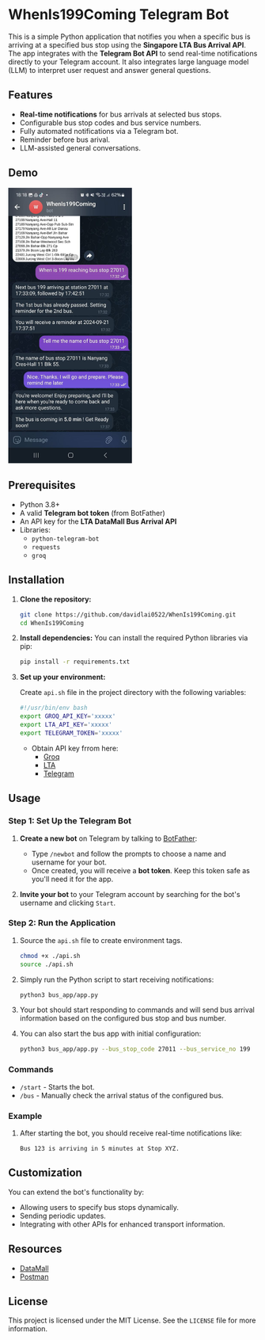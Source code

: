 # WhenIs199Coming Telegram Bot

This is a simple Python application that notifies you when a specific bus is arriving at a specified bus stop using the **Singapore LTA Bus Arrival API**. The app integrates with the **Telegram Bot API** to send real-time notifications directly to your Telegram account. It also integrates large language model (LLM) to interpret user request and answer general questions.

## Features

- **Real-time notifications** for bus arrivals at selected bus stops.
- Configurable bus stop codes and bus service numbers.
- Fully automated notifications via a Telegram bot.
- Reminder before bus arival.
- LLM-assisted general conversations.

## Demo
<img src="docs/demo.jpg" alt="Bus Arrival Notifier Bot Screenshot" width="250">

## Prerequisites

- Python 3.8+
- A valid **Telegram bot token** (from BotFather)
- An API key for the **LTA DataMall Bus Arrival API**
- Libraries: 
  - `python-telegram-bot`
  - `requests`
  - `groq`

## Installation

1. **Clone the repository:**
    ```bash
    git clone https://github.com/davidlai0522/WhenIs199Coming.git
    cd WhenIs199Coming
    ```

2. **Install dependencies:**
    You can install the required Python libraries via pip:
    ```bash
    pip install -r requirements.txt
    ```

3. **Set up your environment:**

   Create `api.sh` file in the project directory with the following variables:
    ```bash
    #!/usr/bin/env bash
    export GROQ_API_KEY='xxxxx'
    export LTA_API_KEY='xxxxx'
    export TELEGRAM_TOKEN='xxxxx'
    ```
    - Obtain API key frrom here:
        - [Groq](https://console.groq.com/docs/quickstart)
        - [LTA](https://datamall.lta.gov.sg/content/datamall/en/request-for-api.html)
        - [Telegram](https://www.siteguarding.com/en/how-to-get-telegram-bot-api-token)


## Usage

### Step 1: Set Up the Telegram Bot

1. **Create a new bot** on Telegram by talking to [BotFather](https://t.me/botfather):
    - Type `/newbot` and follow the prompts to choose a name and username for your bot.
    - Once created, you will receive a **bot token**. Keep this token safe as you'll need it for the app.

2. **Invite your bot** to your Telegram account by searching for the bot's username and clicking `Start`.

### Step 2: Run the Application

1. Source the `api.sh` file to create environment tags.
    ```bash
    chmod +x ./api.sh
    source ./api.sh
    ```

2. Simply run the Python script to start receiving notifications:
    ```bash
    python3 bus_app/app.py
    ```

3. Your bot should start responding to commands and will send bus arrival information based on the configured bus stop and bus number.

4. You can also start the bus app with initial configuration:
    ```bash
    python3 bus_app/app.py --bus_stop_code 27011 --bus_service_no 199
    ```

### Commands

- `/start` - Starts the bot.
- `/bus` - Manually check the arrival status of the configured bus.

### Example

1. After starting the bot, you should receive real-time notifications like:
    ```
    Bus 123 is arriving in 5 minutes at Stop XYZ.
    ```

## Customization

You can extend the bot's functionality by:

- Allowing users to specify bus stops dynamically.
- Sending periodic updates.
- Integrating with other APIs for enhanced transport information.

## Resources
- [DataMall](https://datamall.lta.gov.sg/content/datamall/en/dynamic-data.html)
- [Postman](https://web.postman.co/)

## License

This project is licensed under the MIT License. See the `LICENSE` file for more information.
